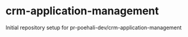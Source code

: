 # crm-application-management

Initial repository setup for pr-poehali-dev/crm-application-management